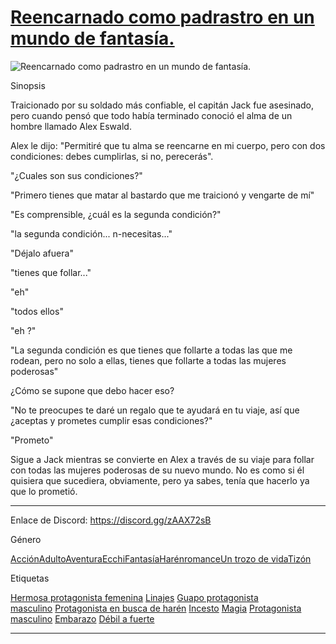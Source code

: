 
# [Reencarnado como padrastro en un mundo de fantasía.](https://www.scribblehub.com/series/948085/reincarnated-as-a-stepdad-in-a-fantasy-world/)


![Reencarnado como padrastro en un mundo de fantasía.](https://cdn.scribblehub.com/images/47/reincarnated-as-a-stepdad-in-a-fantasy-world_948085_1731588178.jpg)


Sinopsis

Traicionado por su soldado más confiable, el capitán Jack fue asesinado, pero cuando pensó que todo había terminado conoció el alma de un hombre llamado Alex Eswald.

Alex le dijo: "Permitiré que tu alma se reencarne en mi cuerpo, pero con dos condiciones: debes cumplirlas, si no, perecerás".

"¿Cuales son sus condiciones?"

"Primero tienes que matar al bastardo que me traicionó y vengarte de mí"

"Es comprensible, ¿cuál es la segunda condición?"

"la segunda condición... n-necesitas..."

"Déjalo afuera"

"tienes que follar..."

"eh"

"todos ellos"

"eh ?"

"La segunda condición es que tienes que follarte a todas las que me rodean, pero no solo a ellas, tienes que follarte a todas las mujeres poderosas"

¿Cómo se supone que debo hacer eso?

"No te preocupes te daré un regalo que te ayudará en tu viaje, así que ¿aceptas y prometes cumplir esas condiciones?"

"Prometo"

Sigue a Jack mientras se convierte en Alex a través de su viaje para follar con todas las mujeres poderosas de su nuevo mundo. No es como si él quisiera que sucediera, obviamente, pero ya sabes, tenía que hacerlo ya que lo prometió.

***

Enlace de Discord: https://discord.gg/zAAX72sB

Género

[Acción](https://www.scribblehub.com/genre/action/ "Ver todas las series relacionadas con la acción")[Adulto](https://www.scribblehub.com/genre/adult/ "Ver todas las series relacionadas con adultos")[Aventura](https://www.scribblehub.com/genre/adventure/ "Ver todas las series relacionadas con la aventura")[Ecchi](https://www.scribblehub.com/genre/ecchi/ "Ver todas las series relacionadas con Ecchi")[Fantasía](https://www.scribblehub.com/genre/fantasy/ "Ver todas las series relacionadas con la fantasía")[Harén](https://www.scribblehub.com/genre/harem/ "Ver todas las series relacionadas con el harén")[romance](https://www.scribblehub.com/genre/romance/ "Ver todas las series relacionadas con el romance")[Un trozo de vida](https://www.scribblehub.com/genre/slice-of-life/ "Ver todas las series relacionadas con Slice of Life")[Tizón](https://www.scribblehub.com/genre/smut/ "Ver todas las series relacionadas con Smut")

Etiquetas

[Hermosa protagonista femenina](https://www.scribblehub.com/tag/beautiful-female-lead/ "Ver todas las series relacionadas con hermosas protagonistas femeninas") [Linajes](https://www.scribblehub.com/tag/bloodlines/ "Ver todas las series relacionadas con Bloodlines") [Guapo protagonista masculino](https://www.scribblehub.com/tag/handsome-male-lead/ "Ver todas las series relacionadas con protagonistas masculinos guapos") [Protagonista en busca de harén](https://www.scribblehub.com/tag/harem-seeking-protagonist/ "Ver todas las series relacionadas con Protagonistas en busca de harén") [Incesto](https://www.scribblehub.com/tag/incest/ "Ver todas las series relacionadas con el incesto") [Magia](https://www.scribblehub.com/tag/magic/ "Ver todas las series relacionadas con la magia") [Protagonista masculino](https://www.scribblehub.com/tag/male-protagonist/ "Ver todas las series relacionadas con protagonistas masculinos") [Embarazo](https://www.scribblehub.com/tag/pregnancy/ "Ver todas las series relacionadas con el embarazo") [Débil a fuerte](https://www.scribblehub.com/tag/weak-to-strong/ "Ver todas las series relacionadas de Débil a Fuerte")

---
